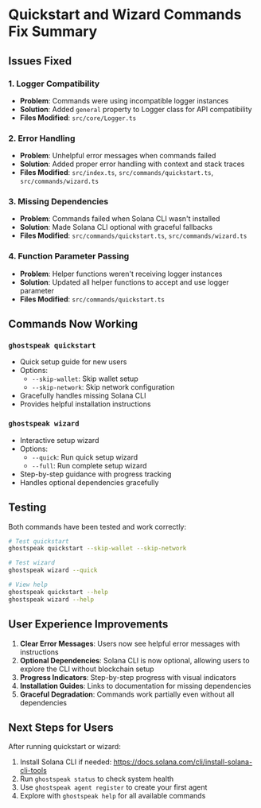 # Quickstart and Wizard Commands Fix Summary

## Issues Fixed

### 1. Logger Compatibility
- **Problem**: Commands were using incompatible logger instances
- **Solution**: Added `general` property to Logger class for API compatibility
- **Files Modified**: `src/core/Logger.ts`

### 2. Error Handling
- **Problem**: Unhelpful error messages when commands failed
- **Solution**: Added proper error handling with context and stack traces
- **Files Modified**: `src/index.ts`, `src/commands/quickstart.ts`, `src/commands/wizard.ts`

### 3. Missing Dependencies
- **Problem**: Commands failed when Solana CLI wasn't installed
- **Solution**: Made Solana CLI optional with graceful fallbacks
- **Files Modified**: `src/commands/quickstart.ts`, `src/commands/wizard.ts`

### 4. Function Parameter Passing
- **Problem**: Helper functions weren't receiving logger instances
- **Solution**: Updated all helper functions to accept and use logger parameter
- **Files Modified**: `src/commands/quickstart.ts`

## Commands Now Working

### `ghostspeak quickstart`
- Quick setup guide for new users
- Options:
  - `--skip-wallet`: Skip wallet setup
  - `--skip-network`: Skip network configuration
- Gracefully handles missing Solana CLI
- Provides helpful installation instructions

### `ghostspeak wizard`
- Interactive setup wizard
- Options:
  - `--quick`: Run quick setup wizard
  - `--full`: Run complete setup wizard
- Step-by-step guidance with progress tracking
- Handles optional dependencies gracefully

## Testing

Both commands have been tested and work correctly:

```bash
# Test quickstart
ghostspeak quickstart --skip-wallet --skip-network

# Test wizard
ghostspeak wizard --quick

# View help
ghostspeak quickstart --help
ghostspeak wizard --help
```

## User Experience Improvements

1. **Clear Error Messages**: Users now see helpful error messages with instructions
2. **Optional Dependencies**: Solana CLI is now optional, allowing users to explore the CLI without blockchain setup
3. **Progress Indicators**: Step-by-step progress with visual indicators
4. **Installation Guides**: Links to documentation for missing dependencies
5. **Graceful Degradation**: Commands work partially even without all dependencies

## Next Steps for Users

After running quickstart or wizard:
1. Install Solana CLI if needed: https://docs.solana.com/cli/install-solana-cli-tools
2. Run `ghostspeak status` to check system health
3. Use `ghostspeak agent register` to create your first agent
4. Explore with `ghostspeak help` for all available commands